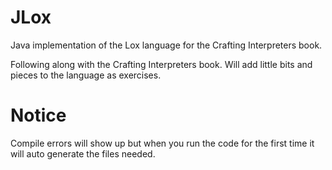 # JLox
Java implementation of the Lox language for the Crafting Interpreters book.

Following along with the Crafting Interpreters book. Will add little bits and pieces to the language as exercises.

# Notice
Compile errors will show up but when you run the code for the first time it will auto generate the files needed.
